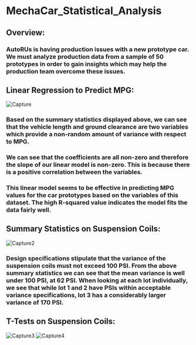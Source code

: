 # MechaCar_Statistical_Analysis

## Overview:

### AutoRUs is having production issues with a new prototype car. We must analyze production data from a sample of 50 prototypes in order to gain insights which may help the production team overcome these issues.

## Linear Regression to Predict MPG:

![Capture](https://user-images.githubusercontent.com/104467100/186334290-56af9d1f-f71e-4f10-92c3-82ffa4ccfb2b.PNG)

### Based on the summary statistics displayed above, we can see that the vehicle length and ground clearance are two variables which provide a non-random amount of variance with respect to MPG.

### We can see that the coefficients are all non-zero and therefore the slope of our linear model is non-zero. This is because there is a positive correlation between the variables.

### This linear model seems to be effective in predicting MPG values for the car prototypes based on the variables of this dataset. The high R-squared value indicates the model fits the data fairly well.

## Summary Statistics on Suspension Coils:

![Capture2](https://user-images.githubusercontent.com/104467100/186347849-07ff1193-0a2c-4203-863d-d4c75c9f7493.PNG)

### Design specifications stipulate that the variance of the suspension coils must not exceed 100 PSI. From the above summary statistics we can see that the mean variance is well under 100 PSI, at 62 PSI. When looking at each lot individually, we see that while lot 1 and 2 have PSIs within acceptable variance specifications, lot 3 has a considerably larger variance of 170 PSI.

## T-Tests on Suspension Coils:

![Capture3](https://user-images.githubusercontent.com/104467100/186350474-c3348974-2468-4198-a729-641c4bd29a8d.PNG)
![Capture4](https://user-images.githubusercontent.com/104467100/186350898-ffab1998-9a8f-4517-9b9b-3e2ddf5f2cdf.PNG)

